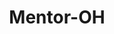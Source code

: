 ---
title: Mentor-OH
slug: mentor-oh
f_state:
- cms/state/ohio.md
f_locations:
- cms/payday-loan/a-a-a-ohio-motorists-association---membership-to-join-262.md
- cms/payday-loan/a-a-a-ohio-motorists-insurance-agency-inc---lake-county-office-264.md
- cms/payday-loan/ace-americas-cash-express-872.md
- cms/payday-loan/advance-america-2068.md
- cms/payday-loan/advance-america-2085.md
- cms/payday-loan/advance-pay-usa-3376.md
- cms/payday-loan/advance-pay-usa-3384.md
- cms/payday-loan/cash-post-8352.md
- cms/payday-loan/cash-tree-cash-advance-8824.md
- cms/payday-loan/express-cash-advance-16902.md
- cms/payday-loan/express-payroll-advance-17190.md
- cms/payday-loan/mentor-financial-jewelry-loa-20772.md
- cms/payday-loan/ohio-payday-loan-inc-23187.md
- cms/payday-loan/payday-cash-advance-23796.md
- cms/payday-loan/purpose-money-24742.md
updated-on: '2024-05-30T13:41:28.615Z'
created-on: '2024-05-30T13:41:28.615Z'
published-on: '2024-05-30T13:54:32.469Z'
f_city: Mentor
layout: '[city].html'
tags: city
---